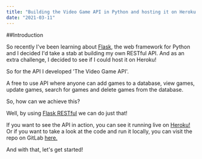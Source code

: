 ```yaml
---
title: "Building the Video Game API in Python and hosting it on Heroku 👨‍💻"
date: "2021-03-11"
---
```


##Introduction

So recently I've been learning about [Flask](https://flask.palletsprojects.com/en/1.1.x/), the web framework for Python and I decided I'd take a stab at building my own RESTful API. And as an extra challenge, I decided to see if I could host it on Heroku!

So for the API I developed 'The Video Game API'.

A free to use API where anyone can add games to a database, view games, update games, search for games and delete games from the database.

So, how can we achieve this?

Well, by using [Flask RESTful](https://flask-restful.readthedocs.io/en/latest/) we can do just that!

If you want to see the API in action, you can see it running live on [Heroku!](https://mighty-cliffs-81365.herokuapp.com/) Or if you want to take a look at the code and run it locally, you can visit the repo on GitLab [here.](https://gitlab.com/JoshBl_/python-flask-api)

And with that, let's get started!